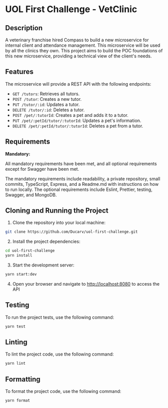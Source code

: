 # UOL First Challenge - VetClinic

## Description

A veterinary franchise hired Compass to build a new microservice for internal client and attendance management. This microservice will be used by all the clinics they own. This project aims to build the POC foundations of this new microservice, providing a technical view of the client's needs.

## Features

The microservice will provide a REST API with the following endpoints:

* `GET /tutors`: Retrieves all tutors.
* `POST /tutor`: Creates a new tutor.
* `PUT /tutor/:id`: Updates a tutor.
* `DELETE /tutor/:id`: Deletes a tutor.
* `POST /pet/:tutorId`: Creates a pet and adds it to a tutor.
* `PUT /pet/:petId/tutor/:tutorId`: Updates a pet's information.
* `DELETE /pet/:petId/tutor/:tutorId`: Deletes a pet from a tutor.

## Requirements

**Mandatory:**

All mandatory requirements have been met, and all optional requirements except for Swagger have been met.

The mandatory requirements include readability, a private repository, small commits, TypeScript, Express, and a Readme.md with instructions on how to run locally. The optional requirements include Eslint, Prettier, testing, Swagger, and MongoDB.


## Cloning and Running the Project

1. Clone the repository into your local machine:

```bash
git clone https://github.com/Ducarv/uol-first-challenge.git 
```

2. Install the project dependencies:

```bash
cd uol-first-challenge
yarn install
```
3. Start the development server:

```bash
yarn start:dev
```
4. Open your browser and navigate to <http://localhost:8080> to access the API

## Testing

To run the project tests, use the following command:

```bash
yarn test
```

## Linting

To lint the project code, use the following command:

```bash
yarn lint
```
## Formatting

To format the project code, use the following command:

```bash
yarn format
```